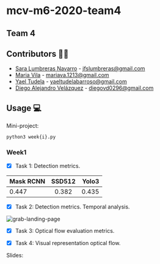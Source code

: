 # mcv-m6-2020-team4
## Team 4
## Contributors 👫👫
- [Sara Lumbreras Navarro](https://github.com/lunasara) - jfslumbreras@gmail.com
- [Maria Vila](https://github.com/mariavila) - mariava.1213@gmail.com
- [Yael Tudela](https://github.com/yaeltudela) - yaeltudelabarroso@gmail.com
- [Diego Alejandro Velázquez](https://github.com/dvd42) - diegovd0296@gmail.com


## Usage 💻
Mini-project:
```
python3 week{i}.py
```


### Week1 
* [x] Task 1: Detection metrics.

| Mask RCNN     | SSD512        | Yolo3 |
| ------------- |:-------------:| -----:|
| 0.447         | 0.382         | 0.435 |


* [x] Task 2: Detection metrics. Temporal analysis.

![grab-landing-page](https://github.com/winnie1312/grab/blob/master/grab-landingpage-winnie.gif)

* [x] Task 3: Optical flow evaluation metrics.
* [x] Task 4: Visual representation optical flow.



Slides: 
